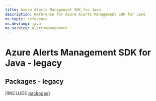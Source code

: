 ```yaml
---
title: Azure Alerts Management SDK for Java
description: Reference for Azure Alerts Management SDK for Java
ms.topic: reference
ms.devlang: java
ms.service: alertsmanagement
---
```

# Azure Alerts Management SDK for Java - legacy
## Packages - legacy
[!INCLUDE [packages](alerts-management-index.md)]

